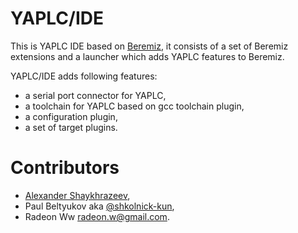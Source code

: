 # YAPLC/IDE

This is YAPLC IDE based on [Beremiz](www.beremiz.org), it consists of a set of Beremiz extensions and a launcher which adds YAPLC features to Beremiz.

YAPLC/IDE adds following features:
 * a serial port connector for YAPLC,
 * a toolchain for YAPLC based on gcc toolchain plugin,
 * a configuration plugin,
 * a set of target plugins.

# Contributors
 * [Alexander Shaykhrazeev](https://bitbucket.org/aiss83/),
 * Paul Beltyukov aka [@shkolnick-kun](https://github.com/shkolnick-kun),
 * Radeon Ww <radeon.w@gmail.com>.

